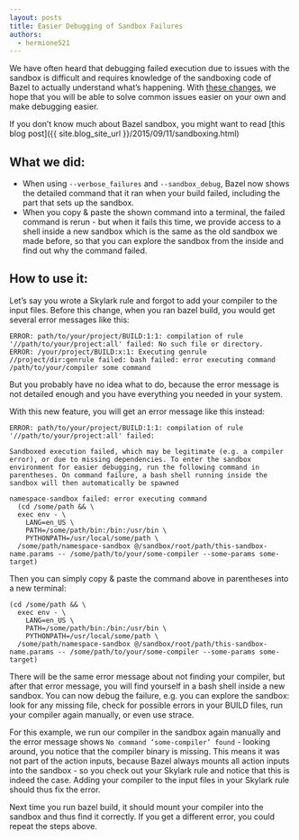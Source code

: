 ```yaml
---
layout: posts
title: Easier Debugging of Sandbox Failures
authors:
  - hermione521
---
```


We have often heard that debugging failed execution due to issues with the sandbox is difficult and requires knowledge of the sandboxing code of Bazel to actually understand what’s happening. With [these changes](https://github.com/bazelbuild/bazel/commit/40ee9de052e3bb8cf5a59eeff3936148e1f55e69), we hope that you will be able to solve common issues easier on your own and make debugging easier.


If you don’t know much about Bazel sandbox, you might want to read [this blog post]({{ site.blog_site_url }}/2015/09/11/sandboxing.html)


## What we did:

- When using `--verbose_failures` and `--sandbox_debug`, Bazel now shows the detailed command that it ran when your build failed, including the part that sets up the sandbox.
- When you copy & paste the shown command into a terminal, the failed command is rerun - but when it fails this time, we provide access to a shell inside a new sandbox which is the same as the old sandbox we made before, so that you can explore the sandbox from the inside and find out why the command failed.

## How to use it:
Let’s say you wrote a Skylark rule and forgot to add your compiler to the input files. Before this change, when you ran bazel build, you would get several error messages like this:

```
ERROR: path/to/your/project/BUILD:1:1: compilation of rule '//path/to/your/project:all' failed: No such file or directory.
ERROR: /your/project/BUILD:x:1: Executing genrule //project/dir:genrule failed: bash failed: error executing command /path/to/your/compiler some command
```

But you probably have no idea what to do, because the error message is not detailed enough and you have everything you needed in your system.

With this new feature, you will get an error message like this instead:

```
ERROR: path/to/your/project/BUILD:1:1: compilation of rule '//path/to/your/project:all' failed:

Sandboxed execution failed, which may be legitimate (e.g. a compiler error), or due to missing dependencies. To enter the sandbox environment for easier debugging, run the following command in parentheses. On command failure, a bash shell running inside the sandbox will then automatically be spawned

namespace-sandbox failed: error executing command
  (cd /some/path && \
  exec env - \
    LANG=en_US \
    PATH=/some/path/bin:/bin:/usr/bin \
    PYTHONPATH=/usr/local/some/path \
  /some/path/namespace-sandbox @/sandbox/root/path/this-sandbox-name.params -- /some/path/to/your/some-compiler --some-params some-target)
```

Then you can simply copy & paste the command above in parentheses into a new terminal:

```
(cd /some/path && \
  exec env - \
    LANG=en_US \
    PATH=/some/path/bin:/bin:/usr/bin \
    PYTHONPATH=/usr/local/some/path \
  /some/path/namespace-sandbox @/sandbox/root/path/this-sandbox-name.params -- /some/path/to/your/some-compiler --some-params some-target)
```

There will be the same error message about not finding your compiler, but after that error message, you will find yourself in a bash shell inside a new sandbox. You can now debug the failure, e.g. you can explore the sandbox: look for any missing file, check for possible errors in your BUILD files, run your compiler again manually, or even use strace.

For this example, we run our compiler in the sandbox again manually and the error message shows `No command ‘some-compiler’ found` - looking around, you notice that the compiler binary is missing. This means it was not part of the action inputs, because Bazel always mounts all action inputs into the sandbox - so you check out your Skylark rule and notice that this is indeed the case. Adding your compiler to the input files in your Skylark rule should thus fix the error.

Next time you run bazel build, it should mount your compiler into the sandbox and thus find it correctly. If you get a different error, you could repeat the steps above.
